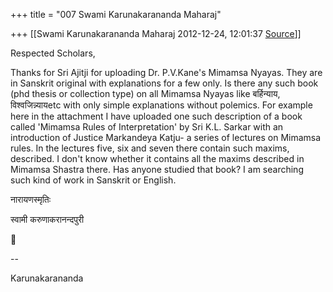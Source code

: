+++
title = "007 Swami Karunakarananda Maharaj"

+++
[[Swami Karunakarananda Maharaj	2012-12-24, 12:01:37 [Source](https://groups.google.com/g/bvparishat/c/lxI6ipjwOqs)]]



Respected Scholars,  

Thanks for Sri Ajitji for uploading Dr. P.V.Kane's Mimamsa Nyayas. They are in Sanskrit original with explanations for a few only. Is there any such book (phd thesis or collection type) on all Mimamsa Nyayas like बर्हिन्याय, विश्वजिन्न्यायetc with only simple explanations without polemics. For example here in the attachment I have uploaded one such description of a book called 'Mimamsa Rules of Interpretation' by Sri
K.L. Sarkar with an introduction of Justice Markandeya Katju- a series of lectures on Mimamsa rules. In the lectures five, six and seven there contain such maxims, described. I don't know whether it contains all the maxims described in Mimamsa Shastra there. Has anyone studied that book? I am searching such kind of work in Sanskrit or English.

  
  
नारायणस्मृतिः

  

स्वामी करुणाकरानन्दपुरी

  



--  
  
  
Karunakarananda

